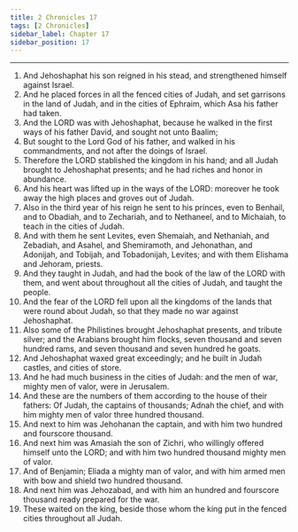 ```yaml
---
title: 2 Chronicles 17
tags: [2 Chronicles]
sidebar_label: Chapter 17
sidebar_position: 17
---
```


---
1. And Jehoshaphat his son reigned in his stead, and strengthened himself against Israel.
2. And he placed forces in all the fenced cities of Judah, and set garrisons in the land of Judah, and in the cities of Ephraim, which Asa his father had taken.
3. And the LORD was with Jehoshaphat, because he walked in the first ways of his father David, and sought not unto Baalim;
4. But sought to the Lord God of his father, and walked in his commandments, and not after the doings of Israel.
5. Therefore the LORD stablished the kingdom in his hand; and all Judah brought to Jehoshaphat presents; and he had riches and honor in abundance.
6. And his heart was lifted up in the ways of the LORD: moreover he took away the high places and groves out of Judah.
7. Also in the third year of his reign he sent to his princes, even to Benhail, and to Obadiah, and to Zechariah, and to Nethaneel, and to Michaiah, to teach in the cities of Judah.
8. And with them he sent Levites, even Shemaiah, and Nethaniah, and Zebadiah, and Asahel, and Shemiramoth, and Jehonathan, and Adonijah, and Tobijah, and Tobadonijah, Levites; and with them Elishama and Jehoram, priests.
9. And they taught in Judah, and had the book of the law of the LORD with them, and went about throughout all the cities of Judah, and taught the people.
10. And the fear of the LORD fell upon all the kingdoms of the lands that were round about Judah, so that they made no war against Jehoshaphat.
11. Also some of the Philistines brought Jehoshaphat presents, and tribute silver; and the Arabians brought him flocks, seven thousand and seven hundred rams, and seven thousand and seven hundred he goats.
12. And Jehoshaphat waxed great exceedingly; and he built in Judah castles, and cities of store.
13. And he had much business in the cities of Judah: and the men of war, mighty men of valor, were in Jerusalem.
14. And these are the numbers of them according to the house of their fathers: Of Judah, the captains of thousands; Adnah the chief, and with him mighty men of valor three hundred thousand.
15. And next to him was Jehohanan the captain, and with him two hundred and fourscore thousand.
16. And next him was Amasiah the son of Zichri, who willingly offered himself unto the LORD; and with him two hundred thousand mighty men of valor.
17. And of Benjamin; Eliada a mighty man of valor, and with him armed men with bow and shield two hundred thousand.
18. And next him was Jehozabad, and with him an hundred and fourscore thousand ready prepared for the war.
19. These waited on the king, beside those whom the king put in the fenced cities throughout all Judah.